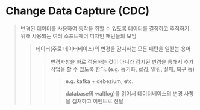 # Change Data Capture (CDC)

> 변경된 데이터를 사용하여 동작을 취할 수 있도록 데이터를 결정하고 추적하기 위해 사용되는 여러 소프트웨어 디자인 패턴들의 모임
>
> > 데이터(주로 데이터베이스)의 변경을 감지하는 모든 패턴을 일컫는 용어
> >
> > > 변경사항을 바로 적용하는 것이 아니라 감지된 변경을 통해서 추가 작업을 할 수 있도록 한다. (e.g. 동기화, 로깅, 알림, 실패, 복구 등)
> > >
> > > > e.g. kafka + debezium, etc.
> > > >
> > > > database의 wal(log)를 읽어서 데이터베이스의 변경 사항을 캡처하고 이벤트로 전달
